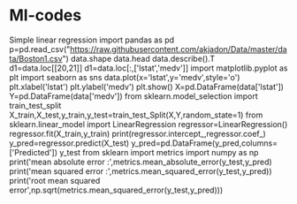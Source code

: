 # Ml-codes
Simple linear regression
import pandas as pd
p=pd.read_csv("https://raw.githubusercontent.com/akjadon/Data/master/data/Boston1.csv")
data.shape
data.head
data.describe().T
d1=data.loc[[20,21]]
d1=data.loc[:,['lstat','medv']]
import matplotlib.pyplot as plt
import seaborn as sns
data.plot(x='lstat',y='medv',style='o')
plt.xlabel('lstat')
plt.ylabel('medv')
plt.show()
X=pd.DataFrame(data['lstat'])
Y=pd.DataFrame(data['medv'])
from sklearn.model_selection import train_test_split
X_train,X_test,y_train,y_test=train_test_Split(X,Y,random_state=1)
from sklearn.linear_model import LinearRegression
regressor=LinearRegression()
regressor.fit(X_train,y_train)
print(regressor.intercept_,regressor.coef_)
y_pred=regressor.predict(X_test)
y_pred=pd.DataFrame(y_pred,columns=['Predicted'])
y_test
from sklearn import metrics
import numpy as np
print('mean absolute error :',metrics.mean_absolute_error(y_test,y_pred)
print('mean squared error :',metrics.mean_squared_error(y_test,y_pred)) 
print('root mean squared error',np.sqrt(metrics.mean_squared_error(y_test,y_pred)))      
